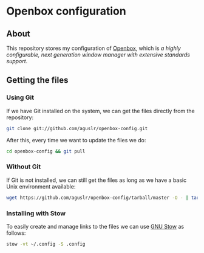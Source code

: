 # Openbox configuration

## About

This repository stores my configuration of [Openbox][openbox], which is *a
highly configurable, next generation window manager with extensive
standards support*.

## Getting the files

### Using Git

If we have Git installed on the system, we can get the files directly from the
repository:

```sh
git clone git://github.com/aguslr/openbox-config.git
```

After this, every time we want to update the files we do:

```sh
cd openbox-config && git pull
```

### Without Git

If Git is not installed, we can still get the files as long as we have a basic
Unix environment available:

```sh
wget https://github.com/aguslr/openbox-config/tarball/master -O - | tar -xzv --strip-components 1 --exclude={README.md}
```

### Installing with Stow

To easily create and manage links to the files we can use [GNU Stow][stow] as
follows:

```sh
stow -vt ~/.config -S .config
```

[openbox]: http://openbox.org/
[stow]: https://www.gnu.org/software/stow/
